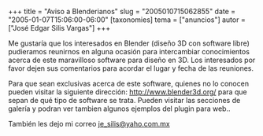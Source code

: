 +++
title = "Aviso a Blenderianos"
slug = "2005010715062855"
date = "2005-01-07T15:06:00-06:00"
[taxonomies]
tema = ["anuncios"]
autor = ["José Edgar Silis Vargas"]
+++

Me gustaría que los interesados en Blender (diseño 3D con software
libre) pudieramos reunirnos en alguna ocasión para intercambiar
conocimientos acerca de este maravilloso software para diseño en 3D. Los
interesados por favor dejen sus comentarios para acordar el lugar y
fecha de las reuniones.

<!-- more -->
Para que sean exclusivas acerca de este software, quienes no lo conocen
pueden visitar la siguiente dirección: <http://www.blender3d.org/> para
que sepan de qué tipo de software se trata. Pueden visitar las secciones
de galería y podran ver tambien algunos ejemplos del plugin para web..

También les dejo mi correo <je_silis@yaho.com.mx>
